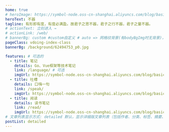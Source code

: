 ```yaml
---
home: true
# heroImage: https://symbol-node.oss-cn-shanghai.aliyuncs.com/blog/basic/background.jpg
heroText: 不器
tagline: 有形即有度，有度必满盈。故君子之思不器，君子之行不器，君子之量不器。
# actionText: 立刻进入 →
# actionLink: /web/
# bannerBg: custom #custom自定义 # auto => 网格纹背景(有bodyBgImg时无背景)，默认 | none => 无 | '大图地址' | background: 自定义背景样式       提示：如发现文本颜色不适应你的背景时可以到palette.styl修改$bannerTextColor变量
pageClass: vdoing-index-class
bannerBg: /background/62494753_p0.jpg

features: # 可选的
  - title: 笔记
    details: Go、Vue框架等技术笔记
    link: /language/ # 可选
    imgUrl: https://symbol-node.oss-cn-shanghai.aliyuncs.com/blog/basic/stickers.png
  - title: 吐槽
    details: 口嗨一句
    link: /speak/
    imgUrl: https://symbol-node.oss-cn-shanghai.aliyuncs.com/blog/basic/speak.png
  - title: 阅读
    details: 读书笔记
    link: /read/
    imgUrl: https://symbol-node.oss-cn-shanghai.aliyuncs.com/blog/basic/reading.png
# 文章列表显示方式: detailed 默认，显示详细版文章列表（包括作者、分类、标签、摘要、分页等）| simple => 显示简约版文章列表（仅标题和日期）| none 不显示文章列表
postList: detailed
---
```


<!-- 小熊猫 -->
<!-- <img src="/img/panda-waving.png" class="panda no-zoom" style="width: 130px;height: 115px;opacity: 0.8;margin-bottom: -4px;padding-bottom:0;position: fixed;bottom: 0;left: 0.5rem;z-index: 1;"> -->

<ClientOnly>
  <IndexBigImg />
</ClientOnly>
